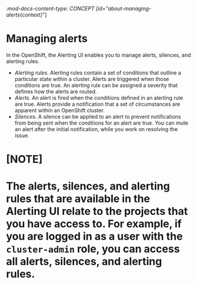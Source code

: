 :_mod-docs-content-type: CONCEPT
[id="about-managing-alerts_{context}"]
# Managing alerts

In the OpenShift, the Alerting UI enables you to manage alerts, silences, and alerting rules.

* *Alerting rules*. Alerting rules contain a set of conditions that outline a particular state within a cluster. Alerts are triggered when those conditions are true. An alerting rule can be assigned a severity that defines how the alerts are routed.
* *Alerts*. An alert is fired when the conditions defined in an alerting rule are true. Alerts provide a notification that a set of circumstances are apparent within an OpenShift cluster.
* *Silences*. A silence can be applied to an alert to prevent notifications from being sent when the conditions for an alert are true. You can mute an alert after the initial notification, while you work on resolving the issue.

# [NOTE]
# The alerts, silences, and alerting rules that are available in the Alerting UI relate to the projects that you have access to. For example, if you are logged in as a user with the `cluster-admin` role, you can access all alerts, silences, and alerting rules.
